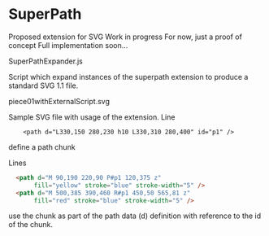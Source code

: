 SuperPath
=========

Proposed extension for SVG
Work in progress
For now, just a proof of concept
Full implementation soon...

SuperPathExpander.js

Script which expand instances of the superpath extension to produce a standard 
SVG 1.1 file.

piece01withExternalScript.svg

Sample SVG file with usage of the extension.
Line
```
    <path d="L330,150 280,230 h10 L330,310 280,400" id="p1" />
```                             
define a path chunk

Lines
```html
  <path d="M 90,190 220,90 P#p1 120,375 z"
       fill="yellow" stroke="blue" stroke-width="5" />
  <path d="M 500,385 390,460 R#p1 450,50 565,81 z"
       fill="red" stroke="blue" stroke-width="5" />
```
use the chunk as part of the path data (d) definition with reference to the id 
of the chunk.

  
